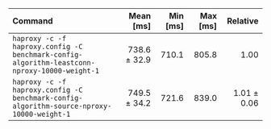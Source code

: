 | Command | Mean [ms] | Min [ms] | Max [ms] | Relative |
|:---|---:|---:|---:|---:|
| `haproxy -c -f haproxy.config -C benchmark-config-algorithm-leastconn-nproxy-10000-weight-1` | 738.6 ± 32.9 | 710.1 | 805.8 | 1.00 |
| `haproxy -c -f haproxy.config -C benchmark-config-algorithm-source-nproxy-10000-weight-1` | 749.5 ± 34.2 | 721.6 | 839.0 | 1.01 ± 0.06 |
